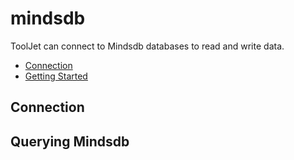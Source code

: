 
# mindsdb

ToolJet can connect to Mindsdb databases to read and write data. 

- [Connection](#connection)
- [Getting Started](#querying-mindsdb)

## Connection

## Querying Mindsdb